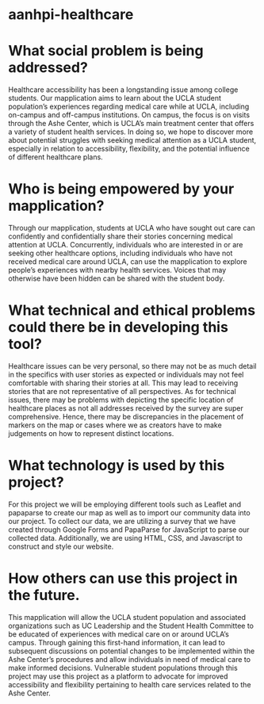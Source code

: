 # aanhpi-healthcare


# What social problem is being addressed? 

Healthcare accessibility has been a longstanding issue among college students. Our mapplication aims to learn about the UCLA student population’s experiences regarding medical care while at UCLA, including on-campus and off-campus institutions. On campus, the focus is on visits through the Ashe Center, which is UCLA’s main treatment center that offers a variety of student health services. In doing so, we hope to discover more about potential struggles with seeking medical attention as a UCLA student, especially in relation to accessibility, flexibility, and the potential influence of different healthcare plans. 

# Who is being empowered by your mapplication? 

Through our mapplication, students at UCLA who have sought out care can confidently and confidentially share their stories concerning medical attention at UCLA. Concurrently, individuals who are interested in or are seeking other healthcare options, including individuals who have not received medical care around UCLA, can use the mapplication to explore people’s experiences with nearby health services. Voices that may otherwise have been hidden can be shared with the student body. 

# What technical and ethical problems could there be in developing this tool?

Healthcare issues can be very personal, so there may not be as much detail in the specifics with user stories as expected or individuals may not feel comfortable with sharing their stories at all. This may lead to receiving stories that are not representative of all perspectives. As for technical issues, there may be problems with depicting the specific location of healthcare places as not all addresses received by the survey are super comprehensive. Hence, there may be discrepancies in the placement of markers on the map or cases where we as creators have to make judgements on how to represent distinct locations. 

# What technology is used by this project?

For this project we will be employing different tools such as Leaflet and papaparse to create our map as well as to import our community data into our project. To collect our data, we are utilizing a survey that we have created through Google Forms and PapaParse for JavaScript to parse our collected data. Additionally, we are using HTML, CSS, and Javascript to construct and style our website. 

# How others can use this project in the future.

This mapplication will allow the UCLA student population and associated organizations such as UC Leadership and the Student Health Committee to be educated of experiences with medical care on or around UCLA’s campus. Through gaining this first-hand information, it can lead to subsequent discussions on potential changes to be implemented within the Ashe Center’s procedures and allow individuals in need of medical care to make informed decisions. Vulnerable student populations through this project may use this project as a platform to advocate for improved accessibility and flexibility pertaining to health care services related to the Ashe Center. 
